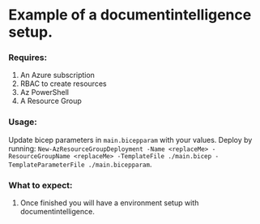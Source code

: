 # Example of a documentintelligence setup.

### Requires:
1. An Azure subscription
2. RBAC to create resources
3. Az PowerShell
4. A Resource Group

### Usage:
Update bicep parameters in `main.bicepparam` with your values.
Deploy by running: `New-AzResourceGroupDeployment -Name <replaceMe> -ResourceGroupName <replaceMe> -TemplateFile ./main.bicep -TemplateParameterFile ./main.bicepparam`.

### What to expect:
1. Once finished you will have a environment setup with documentintelligence.